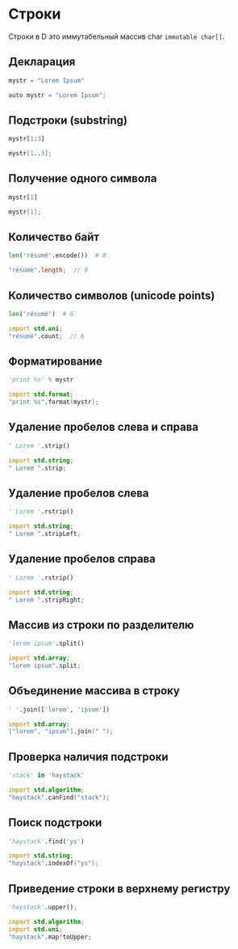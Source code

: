 # Строки
Строки в D это иммутабельный массив char `immutable char[]`.

## Декларация

```python
mystr = "Lorem Ipsum"
```
```d
auto mystr = "Lorem Ipsum";
```

## Подстроки (substring)
```python
mystr[1:3]
```
```d
mystr[1..3];
```

## Получение одного символа
```python
mystr[1]
```
```d
mystr[1];
```

## Количество байт
```python
len('résumé'.encode())  # 8
```
```d
"résumé".length;  // 8
```

## Количество символов (unicode points)
```python
len('résumé')  # 6
```
```d
import std.uni;
"résumé".count;  // 6
```

## Форматирование
```python
'print %s' % mystr
```
```d
import std.format;
"print %s".format(mystr);
```

## Удаление пробелов слева и справа
```python
' Lorem '.strip()
```
```d
import std.string;
" Lorem ".strip;
```
## Удаление пробелов слева
```python
' Lorem '.rstrip()
```
```d
import std.string;
" Lorem ".stripLeft;
```

## Удаление пробелов справа
```python
' Lorem '.rstrip()
```
```d
import std.string;
" Lorem ".stripRight;
```

## Массив из строки по разделителю
```python
'lorem ipsum'.split()
```
```d
import std.array;
"lorem ipsum".split;
```

## Объединение массива в строку
```python
' '.join(['lorem', 'ipsum'])
```
```d
import std.array;
["lorem", "ipsum"].join(" ");
```
## Проверка наличия подстроки
```python
'stack' in 'haystack'
```
```d
import std.algorithm;
"haystack".canFind("stack");
```
## Поиск подстроки
```python
'haystack'.find('ys')
```
```d
import std.string;
"haystack".indexOf("ys");
```
## Приведение строки в верхнему регистру
```python
'haystack'.upper();
```
```d
import std.algorithm;
import std.uni;
"haystack".map!toUpper;
```
